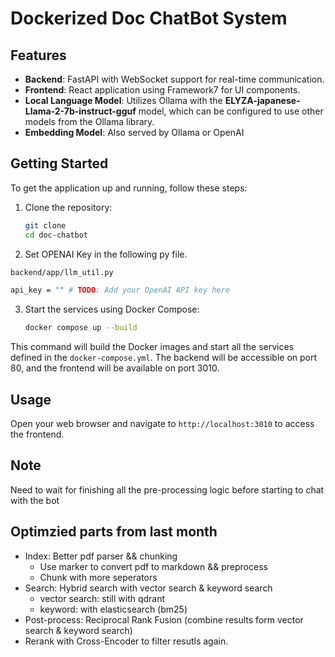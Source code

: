 # Dockerized Doc ChatBot System

## Features

- **Backend**: FastAPI with WebSocket support for real-time communication.
- **Frontend**: React application using Framework7 for UI components.
- **Local Language Model**: Utilizes Ollama with the __ELYZA-japanese-Llama-2-7b-instruct-gguf__ model, which can be configured to use other models from the Ollama library.
- **Embedding Model**: Also served by Ollama or OpenAI


## Getting Started

To get the application up and running, follow these steps:

1. Clone the repository:
   ```bash
   git clone 
   cd doc-chatbot
   ```
2. Set OPENAI Key in the following py file.
```bash
backend/app/llm_util.py 

api_key = "" # TODO: Add your OpenAI API key here
```

3. Start the services using Docker Compose:
   ```bash
   docker compose up --build
   ```

This command will build the Docker images and start all the services defined in the `docker-compose.yml`. The backend will be accessible on port 80, and the frontend will be available on port 3010.

## Usage

Open your web browser and navigate to `http://localhost:3010` to access the frontend. 

## Note
Need to wait for finishing all the pre-processing logic before starting to chat with the bot


## Optimzied parts from last month
- Index: Better pdf parser && chunking
  - Use marker to convert pdf to markdown && preprocess
  - Chunk with more seperators
- Search: Hybrid search with vector search & keyword search
  - vector search: still with qdrant
  - keyword: with elasticsearch (bm25)
- Post-process: Reciprocal Rank Fusion (combine results form vector search & keyword search)
- Rerank with Cross-Encoder to filter resutls again.